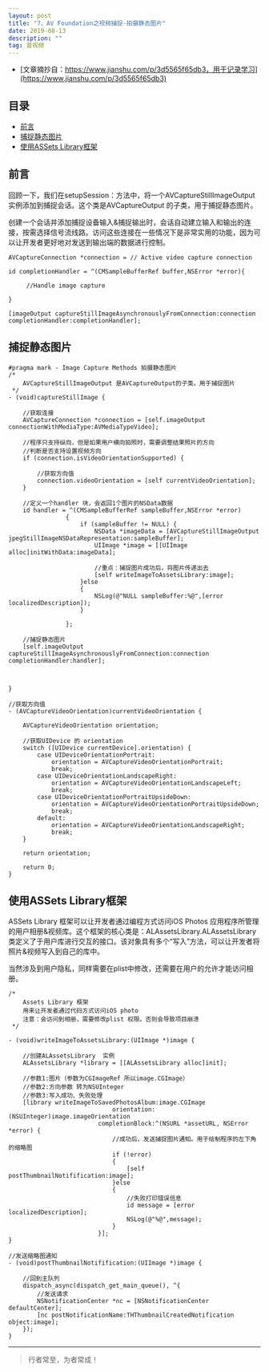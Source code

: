 ```yaml
---
layout: post
title: "7、AV Foundation之视频捕捉-拍摄静态图片"
date: 2019-08-13
description: ""
tag: 音视频
---
```







- [文章摘抄自：https://www.jianshu.com/p/3d5565f65db3，用于记录学习](https://www.jianshu.com/p/3d5565f65db3)





## 目录

* [前言](#content1)
* [捕捉静态图片](#content2)
* [使用ASSets Library框架](#content3)







<!-- ************************************************ -->
## <a id="content1"></a>前言

回顾一下，我们在setupSession：方法中，将一个AVCaptureStillImageOutput实例添加到捕捉会话。这个类是AVCaptureOutput 的子类，用于捕捉静态图片。


创建一个会话并添加捕捉设备输入&捕捉输出时，会话自动建立输入和输出的连接，按需选择信号流线路。访问这些连接在一些情况下是非常实用的功能，因为可以让开发者更好地对发送到输出端的数据进行控制。
```
AVCaptureConnection *connection = // Active video capture connection

id completionHandler = ^(CMSampleBufferRef buffer,NSError *error){

     //Handle image capture 

}

[imageOutput captureStillImageAsynchronouslyFromConnection:connection completionHandler:completionHandler];

```

<!-- ************************************************ -->
## <a id="content2"></a>捕捉静态图片

```
#pragma mark - Image Capture Methods 拍摄静态图片
/*
    AVCaptureStillImageOutput 是AVCaptureOutput的子类。用于捕捉图片
 */
- (void)captureStillImage {
    
    //获取连接
    AVCaptureConnection *connection = [self.imageOutput connectionWithMediaType:AVMediaTypeVideo];
    
    //程序只支持纵向，但是如果用户横向拍照时，需要调整结果照片的方向
    //判断是否支持设置视频方向
    if (connection.isVideoOrientationSupported) {
        
        //获取方向值
        connection.videoOrientation = [self currentVideoOrientation];
    }
    
    //定义一个handler 块，会返回1个图片的NSData数据
    id handler = ^(CMSampleBufferRef sampleBuffer,NSError *error)
                {
                    if (sampleBuffer != NULL) {
                        NSData *imageData = [AVCaptureStillImageOutput jpegStillImageNSDataRepresentation:sampleBuffer];
                        UIImage *image = [[UIImage alloc]initWithData:imageData];
                        
                        //重点：捕捉图片成功后，将图片传递出去
                        [self writeImageToAssetsLibrary:image];
                    }else
                    {
                        NSLog(@"NULL sampleBuffer:%@",[error localizedDescription]);
                    }
                        
                };
    
    //捕捉静态图片
    [self.imageOutput captureStillImageAsynchronouslyFromConnection:connection completionHandler:handler];
    
    
    
}

//获取方向值
- (AVCaptureVideoOrientation)currentVideoOrientation {
    
    AVCaptureVideoOrientation orientation;
    
    //获取UIDevice 的 orientation
    switch ([UIDevice currentDevice].orientation) {
        case UIDeviceOrientationPortrait:
            orientation = AVCaptureVideoOrientationPortrait;
            break;
        case UIDeviceOrientationLandscapeRight:
            orientation = AVCaptureVideoOrientationLandscapeLeft;
            break;
        case UIDeviceOrientationPortraitUpsideDown:
            orientation = AVCaptureVideoOrientationPortraitUpsideDown;
            break;
        default:
            orientation = AVCaptureVideoOrientationLandscapeRight;
            break;
    }
    
    return orientation;

    return 0;
}
```


<!-- ************************************************ -->
## <a id="content3"></a>使用ASSets Library框架

ASSets Library 框架可以让开发者通过编程方式访问iOS Photos 应用程序所管理的用户相册&视频库。这个框架的核心类是：ALAssetsLibrary.ALAssetsLibrary类定义了于用户库进行交互的接口。该对象具有多个“写入”方法，可以让开发者将照片&视频写入到自己的库中。

当然涉及到用户隐私，同样需要在plist中修改，还需要在用户的允许才能访问相册。

```
/*
    Assets Library 框架 
    用来让开发者通过代码方式访问iOS photo
    注意：会访问到相册，需要修改plist 权限。否则会导致项目崩溃
 */

- (void)writeImageToAssetsLibrary:(UIImage *)image {

    //创建ALAssetsLibrary  实例
    ALAssetsLibrary *library = [[ALAssetsLibrary alloc]init];
    
    //参数1:图片（参数为CGImageRef 所以image.CGImage）
    //参数2:方向参数 转为NSUInteger
    //参数3:写入成功、失败处理
    [library writeImageToSavedPhotosAlbum:image.CGImage
                             orientation:(NSUInteger)image.imageOrientation
                         completionBlock:^(NSURL *assetURL, NSError *error) {
                             //成功后，发送捕捉图片通知。用于绘制程序的左下角的缩略图
                             if (!error)
                             {
                                 [self postThumbnailNotifification:image];
                             }else
                             {
                                 //失败打印错误信息
                                 id message = [error localizedDescription];
                                 NSLog(@"%@",message);
                             }
                         }];
}

//发送缩略图通知
- (void)postThumbnailNotifification:(UIImage *)image {
    
    //回到主队列
    dispatch_async(dispatch_get_main_queue(), ^{
        //发送请求
        NSNotificationCenter *nc = [NSNotificationCenter defaultCenter];
        [nc postNotificationName:THThumbnailCreatedNotification object:image];
    });
}

```






----------
>  行者常至，为者常成！


